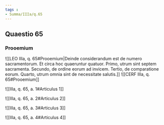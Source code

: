 ```yaml
---
tags : 
- Summa/IIIa/q.65
---
```


## Quaestio 65

### Prooemium

![[LEO IIIa, q. 65#Prooemium|Deinde considerandum est de numero sacramentorum. Et circa hoc quaeruntur quatuor. Primo, utrum sint septem sacramenta. Secundo, de ordine eorum ad invicem. Tertio, de comparatione eorum. Quarto, utrum omnia sint de necessitate salutis.]]
![[CERF IIIa, q. 65#Prooemium]]

![[IIIa, q. 65, a. 1#Articulus 1]]

![[IIIa, q. 65, a. 2#Articulus 2]]

![[IIIa, q. 65, a. 3#Articulus 3]]

![[IIIa, q. 65, a. 4#Articulus 4]]

